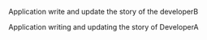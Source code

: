 
Application write and update the story of the developerB

Application writing and updating the story of DeveloperA

